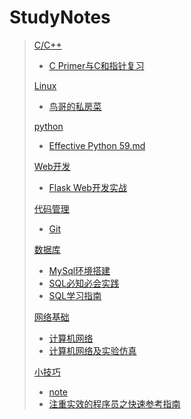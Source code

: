 # StudyNotes

> [C/C++](C_C++)
>
> + [C Primer与C和指针复习](C_C++/C复习.png)
>
> [Linux](Linux)
>
> + [鸟哥的私房菜](Linux/鸟哥的私房菜/鸟哥的私房菜.md)
>
> [python](python)
>
> + [Effective Python 59.md](python/Effective&#32;Python&#32;59.md)
>
> [Web开发](Web开发)
>
> + [Flask Web开发实战](Web开发/Flask&#32;Web开发实战.md)
>
> [代码管理](代码管理)
>
> + [Git](代码管理/Git.md)
>
> [数据库](数据库)
>
> + [MySql环境搭建](数据库/MySQL环境搭建-mysql&#32;8.0.13&#32;解压版安装配置方法图文教程.png)
> + [SQL必知必会实践](数据库/SQL必知必会实践--mysql.png)
> + [SQL学习指南](数据库/SQL学习指南.png)
>
> [网络基础](网络基础)
>
> + [计算机网络](网络基础/计算机网络.png)
> + [计算机网络及实验仿真](网络基础/计算机网络学习及实验仿真.md)
>
> [小技巧](小技巧)
>
> + [note](小技巧/note.md)
> + [注重实效的程序员之快速参考指南](小技巧/注重实效的程序员之快速参考指南.md)

